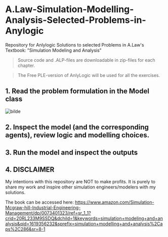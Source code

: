 # A.Law-Simulation-Modelling-Analysis-Selected-Problems-in-Anylogic
Repository for Anlylogic Solutions to selected Problems in A.Law's Textbook: "Simulation Modeling and Analysis"

> Source code and .ALP-files are downloadable in zip-files for each chapter.

> The Free PLE-version of AnlyLogic will be used for all the exercises.


## 1. Read the problem formulation in the Model class

![bilde](https://user-images.githubusercontent.com/52788090/115995073-0f1dd900-a5da-11eb-9702-dddda3b2588c.png)

## 2. Inspect the model (and the corresponding agents), review logic and modelling choices.

## 3. Run the model and inspect the outputs



## 4. DISCLAIMER

My intentions with this repository are NOT to make profits. It is purely to share my work and inspire other simulation engineers/modelers with my solutions.

The book can be accessed here:
https://www.amazon.com/Simulation-Mcgraw-hill-Industrial-Engineering-Management/dp/0073401323/ref=sr_1_1?crid=20RL233M9SSDQ&dchild=1&keywords=simulation+modeling+and+analysis&qid=1619356232&sprefix=simulation+modelling+and+analysis%2Caps%2C286&sr=8-1
